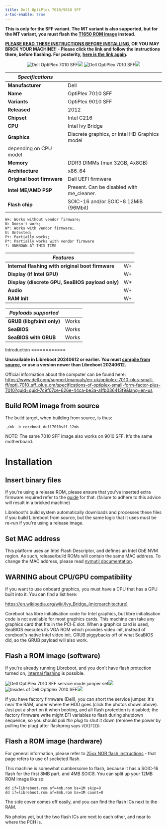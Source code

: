 ```yaml
---
title: Dell OptiPlex 7010/9010 SFF
x-toc-enable: true
---
```


**This is only for the SFF variant. The MT variant is also supported, but for
the MT variant, you must flash the [T1650 ROM image](../t1650) instead.**

**[PLEASE READ THESE INSTRUCTIONS BEFORE INSTALLING](ivy_has_common), OR
YOU MAY BRICK YOUR MACHINE!! - Please click the link and follow the instructions
there, before flashing. For posterity,
[here is the link again](ivy_has_common).**

<div class="specs">
<center>
<img tabindex=1 alt="Dell OptiPlex 7010 SFF" class="p" src="https://av.libreboot.org/7010sff/2.jpg" /><span class="f"><img src="https://av.libreboot.org/7010sff/2.jpg" /></span>
<img tabindex=1 alt="Dell OptiPlex 7010 SFF" class="p" src="https://av.libreboot.org/7010sff/4.jpg" /><span class="f"><img src="https://av.libreboot.org/7010sff/4.jpg" /></span>
</center>

| ***Specifications***       |                                                |
|----------------------------|------------------------------------------------|
| **Manufacturer**           | Dell                                           |
| **Name**                   | OptiPlex 7010 SFF                                |
| **Variants**               | OptiPlex 9010 SFF                                |
| **Released**               | 2012                                           |
| **Chipset**                | Intel C216                                     |
| **CPU**                    | Intel Ivy Bridge                               |
| **Graphics**               | Discrete graphics, or Intel HD Graphics model
                               depending on CPU model                         | 
| **Memory**                 | DDR3 DIMMs (max 32GB, 4x8GB)    |
| **Architecture**           | x86\_64                                         |
| **Original boot firmware** | Dell UEFI firmware                             |
| **Intel ME/AMD PSP**       | Present. Can be disabled with me\_cleaner.      |
| **Flash chip**             | SOIC-16 and/or SOIC-8 12MiB (96Mbit)           |


```
W+: Works without vendor firmware; 
N: Doesn't work; 
W*: Works with vendor firmware; 
U: Untested; 
P+: Partially works; 
P*: Partially works with vendor firmware
?: UNKNOWN AT THIS TIME
```

| ***Features***                                    |    |
|---------------------------------------------------|----|
| **Internal flashing with original boot firmware** | W+ |
| **Display (if Intel GPU)**                        | W+ |
| **Display (discrete GPU, SeaBIOS payload only)**  | W* |
| **Audio**                                         | W+ |
| **RAM Init**                                      | W+ |

| ***Payloads supported***   |           |
|----------------------------|-----------|
| **GRUB (libgfxinit only)** | Works     |
| **SeaBIOS**                | Works     |
| **SeaBIOS with GRUB**      | Works     |
</div>
Introduction
============

**Unavailable in Libreboot 20240612 or earlier. You must [compile from
source](../build/), or use a version newer than Libreboot 20240612.**

Official information about the computer can be found here:
<https://www.dell.com/support/manuals/en-uk/optiplex-7010-plus-small-ff/opti_7010_sff_plus_om/specifications-of-optiplex-small-form-factor-plus-7010?guid=guid-7c9f07ce-626e-44ca-be3a-a1fb036413f9&lang=en-us>

Build ROM image from source
---------------------------

The build target, when building from source, is thus:

	./mk -b coreboot dell7010sff_12mb

NOTE: The same 7010 SFF image also works on 9010 SFF. It's the same motherboard.

Installation
============

Insert binary files
-------------------

If you're using a release ROM, please ensure that you've inserted extra firmware
required refer to the [guide](../install/ivy_has_common) for that. (failure
to adhere to this advice will result in a bricked machine)

Libreboot's build system automatically downloads and processes these files if
you build Libreboot from source, but the same logic that it uses must be re-run
if you're using a release image.

Set MAC address
---------------

This platform uses an Intel Flash Descriptor, and defines an Intel GbE NVM
region. As such, release/build ROMs will contain the same MAC address. To
change the MAC address, please read [nvmutil documentation](../install/nvmutil).

WARNING about CPU/GPU compatibility
-------------------------------

If you want to use onboard graphics, you must have a CPU that has a GPU built
into it. You can find a list here:

<https://en.wikipedia.org/wiki/Ivy_Bridge_(microarchitecture)>

Coreboot has libre initialisation code for Intel graphics, but libre
initialisation code is not available for most graphics cards. This machine can
take any graphics card that fits in the PCI-E slot. When a graphics card is
used, SeaBIOS executes its VGA ROM which provides video init, instead of
coreboot's native Intel video init. GRUB piggybacks off of what SeaBIOS did,
so the GRUB payload will also work.

Flash a ROM image (software)
-----------------

If you're already running Libreboot, and you don't have flash protection
turned on, [internal flashing](../install/) is possible.

<img tabindex=1 alt="Dell OptiPlex 7010 SFF service mode jumper set" class="p" src="https://av.libreboot.org/7010sff/1.jpg" /><span class="f"><img src="https://av.libreboot.org/7010sff/1.jpg" /></span>
<img tabindex=1 alt="Insides of Dell Optiplex 7010 SFF" class="p" src="https://av.libreboot.org/7010sff/3.jpg" /><span class="f"><img src="https://av.libreboot.org/7010sff/3.jpg" /></span>

If you have factory firmware (Dell), you can short the service jumper. It's
near the RAM, under where the HDD goes (click the photos shown above).
Just put a short on it when booting,
and all flash protection is disabled; the factory firmware write might EFI
variables to flash during shutdown sequence, so you should *pull the plug* to
shut it down (remove the power by pulling the plug) after flashprog
says `VERIFIED`.

Flash a ROM image (hardware)
-----------------

For general information, please refer to [25xx NOR flash
instructions](../install/spi) - that page refers to use of socketed flash.

This machine is somewhat cumbersome to flash, because it has a SOIC-16 flash
for the first 8MB part, and 4MB SOIC8. You can split up your 12MB ROM image
like so:

	dd if=libreboot.rom of=4mb.rom bs=1M skip=8
	dd if=libreboot.rom of=8mb.rom bs=1M count=8

The side cover comes off easily, and you can find the flash ICs next to the RAM.

No photos yet, but the two flash ICs are next to each other, and near to where
the PCH is.
